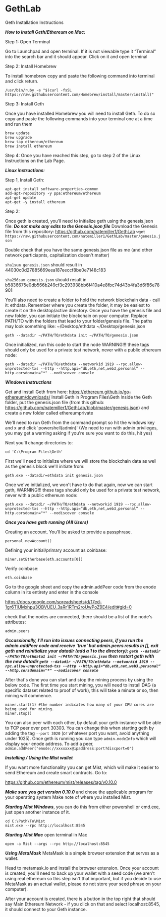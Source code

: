 # GethLab
Geth Installation Instructions

***How to Install Geth/Ethereum on Mac:***

Step 1: Open Terminal

Go to Launchpad and open terminal. If it is not viewable type it “Terminal” into the search bar and it should appear. Click on it and open terminal

Step 2: Install Homebrew

To install homebrew copy and paste the following command into terminal and click return.
```
/usr/bin/ruby -e "$(curl -fsSL https://raw.githubusercontent.com/Homebrew/install/master/install)"
```
Step 3: Install Geth

Once you have installed Homebrew you will need to install Geth. To do so copy and paste the following commands into your terminal one at a time and run them
```
brew update
brew upgrade
brew tap ethereum/ethereum
brew install ethereum
```

Step 4: Once you have reached this step, go to step 2 of the Linux Instructions on the Lab Page. 


***Linux instructions:***

Step 1, Install Geth:
```
apt-get install software-properties-common
add-apt-repository -y ppa:ethereum/ethereum
apt-get update                      
apt-get -y install ethereum

```

Step 2:

Once geth is created, you'll need to initialize geth using the genesis.json file:
***Do not make any edits to the Genesis.json file***
Download the Genesis file from this repository: https://github.com/natemiller1/GethLab ```wget https://raw.githubusercontent.com/natemiller1/GethLab/master/genesis.json```

Double check that you have the same genesis.json file as me (and other network particiapnts, capitalization doesn't matter)

`sha1sum genesis.json` should result in 44030c0d27885669eea187eeccf8be0e7148c183

`sha256sum genesis.json` should result in b5836675e0db566b249cf3c293938bb6f410a4e8fbc74d43b4fa3d6f86e78901

You'll also need to create a folder to hold the network blockchain data - call it: ethdata. Remember where you create the folder, it may be easiest to create it on the desktop/active directory. Once you have the genesis file and new folder, you can initiate the blockchain on your computer. Replace PATH/TO with the folders that lead to your folder/genesis file. The paths may look something like: ~/Desktop/ethdata ~/Desktop/genesis.json
```
geth --datadir ~/PATH/TO/ethdata init ~/PATH/TO/genesis.json
```

Once initialized, run this code to start the node WARNING!!! these tags should only be used for a private test network, never with a public ethereum node:
```
geth --datadir ~/PATH/TO/ethdata --networkid 1919 --rpc.allow-unprotected-txs --http --http.api=“db,eth,net,web3,personal” --http.corsdomain="*" --nodiscover console
```


***Windows Instructions***

Get and install Geth from here: https://ethereum.github.io/go-ethereum/downloads/
Install Geth in Program Files\Geth
Inside the Geth folder, put the genesis.json file (from this github: https://github.com/natemiller1/GethLab/blob/master/genesis.json) and create a new folder called ethereumprivate

We'll need to run Geth from the command prompt so hit the windows key and x and click 'powershell(admin)' (We need to run with admin privileges, you may get a warning asking if you're sure you want to do this, hit yes)

Next you'll change directories to:
```
cd 'C:\Program Files\Geth'
```
First we'll need to initialize where we will store the blockchain data as well as the genesis block we'll initiate from:
```
geth.exe --datadir=ethdata init genesis.json
```
Once we've initialized, we won't have to do that again, now we can start geth, WARNING!!! these tags should only be used for a private test network, never with a public ethereum node:
```
geth.exe --datadir ~/PATH/TO/ethdata --networkid 1919 --rpc.allow-unprotected-txs --http --http.api=“db,eth,net,web3,personal” --http.corsdomain="*" --nodiscover console
```

***Once you have geth running (All Users)***

Creating an account. You'll be asked to provide a passphrase.
```
personal.newAccount()
```
Defining your initial/primary account as coinbase:
```
miner.setEtherbase(eth.accounts[0])
```
Verify coinbase:
```
eth.coinbase
```
Go to the google sheet and copy the admin.addPeer code from the enode column in its entirety and enter in the console

https://docs.google.com/spreadsheets/d/17ed-1gr6TlUMxhpu3OBVUEU_3aRr1RTm2roUwPoZ9E4/edit#gid=0

check that the nodes are connected, there should be a list of the node's attributes:

```
admin.peers
```

***Occassionally, I'll run into issues connecting peers, if you run the admin.addPeer code and receive 'true' but admin.peers results in [], exit geth and reinitialize your datadir (add a 1 to the directory): ```geth --datadir ~/PATH/TO/ethdata1 init ~/PATH/TO/genesis.json``` then restart geth with the new datadir ```geth --datadir ~/PATH/TO/ethdata --networkid 1919 --rpc.allow-unprotected-txs --http --http.api=“db,eth,net,web3,personal” --http.corsdomain="*" --nodiscover console```***

After that's done you can start and stop the mining process by using the below code. The first time you start mining, you will need to install DAG (a specific dataset related to proof of work), this will take a minute or so, then mining will commence.
```
miner.start(1) #the number indicates how many of your CPU cores are being used for mining.
miner.stop()
```

You can also peer with each other, by default your geth instance will be able to TCP peer over port 30303. You can change this when starting geth by adding the tag ```--port 3020``` (or whatever port you want, avoid anything under 1025). Once geth is running you can type ```admin.nodeInfo``` which will display your enode address. To add a peer, ```admin.addPeer("enode://xxxxxxx@ipaddress:port?discport=0")```

***Installing / Using the Mist wallet***

If you want more functionality you can get Mist, which will make it easier to send Ethereum and create smart contracts. Go to:

https://github.com/ethereum/mist/releases/tag/v0.10.0

***Make sure you get version 0.10.0*** and chose the applicable program for your operating system
Make note of where you installed Mist.

***Starting Mist Windows***, you can do this from either powershell or cmd.exe, just open another instance of it.

```
cd C:\Path\To\Mist
mist.exe --rpc http://localhost:8545
```

***Starting Mist Mac*** open terminal in Mac

```
open -a Mist --args --rpc http://localhost:8545
```

***Using MetaMask*** MetaMask is a simple browser extension that serves as a wallet.

Head to metamask.io and install the browser extension. Once your account is created, you'll need to back up your wallet with a seed code (we aren't using real ethereum so this step isn't that important, but if you decide to use MetaMask as an actual wallet, please do not store your seed phrase on your computer).

After your account is created, there is a button in the top right that should say Main Ethereum Network - if you click on that and select localhost:8545, it should connect to your Geth instance.


